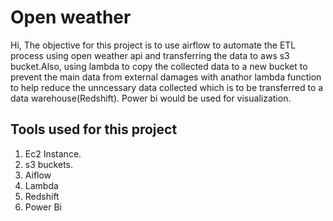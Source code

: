 # Open weather
Hi, The objective for this project is to use airflow to automate the ETL process using open weather api and transferring the data to aws s3 bucket.Also, using lambda to copy the collected data to a new bucket to prevent the main data from external damages with anathor lambda function to help reduce the unncessary data collected which is to be transferred to a data warehouse(Redshift). Power bi would be used for visualization.


## Tools used for this project
1. Ec2 Instance.
2. s3 buckets.
3. Aiflow
4. Lambda
5. Redshift 
6. Power Bi


